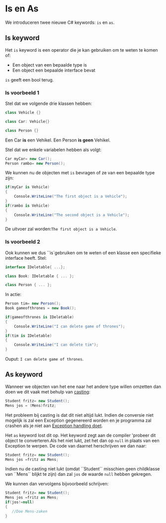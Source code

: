# Is en As

We introduceren twee nieuwe C# keywords: ``is`` en ``as``. 

## Is keyword
Het ``is`` keyword is een operator die je kan gebruiken om te weten te komen of:
* Een object van een bepaalde type is
* Een object een bepaalde interface bevat

``is`` geeft een bool terug.

### Is voorbeeld 1
Stel dat we volgende drie klassen hebben:
```csharp
class Vehicle {}

class Car: Vehicle{}

class Person {}
```
Een Car **is** een Vehikel.
Een Person **is geen** Vehikel.

Stel dat we enkele variabelen hebben als volgt:
```csharp
Car myCar= new Car();
Person rambo= new Person();
```

We kunnen nu de objecten met ``is`` bevragen of ze van een bepaalde type zijn:
```csharp
if(myCar is Vehicle)
{
    Console.WriteLine("The first object is a Vehicle");
}
if(rambo is Vehicle)
{
    Console.WriteLine("The second object is a Vehicle");
}
```

De uitvoer zal worden:``The first object is a Vehicle``.

### Is voorbeeld 2
Ook kunnen we dus ``is`gebruiken om te weten of een klasse een specifieke interface heeft.
Stel:
```csharp
interface IDeletable{ ...};

class Book: IDeletable { ... };

class Person { ... };
```

In actie:
```csharp
Person tim= new Person();
Book gameofthrones = new Book();

if(gameofthrones is IDeletable)
{
    Console.WriteLine("I can delete game of thrones");
}
if(tim is IDeletable)
{
    Console.WriteLine("I can delete tim");
}
```

Ouput: ``I can delete game of thrones``.

## As keyword
Wanneer we objecten van het ene naar het andere type willen omzetten dan doen we dit vaak met behulp van [casting](/1_csharpbasics/4_converteren_casting.md):
```csharp
Student fritz= new Student();
Mens jos = (Mens)fritz;
```

 Het probleem bij casting is dat dit niet altijd lukt. Indien de conversie niet mogelijk is zal een Exception gegenereerd worden en je programma zal  crashen als  je niet aan [Exception handling doet](https://codevan1001nacht.wordpress.com/2013/11/06/exception-handling/).

 Het ``as`` keyword lost dit op. Het keyword zegt aan de compiler 'probeer dit object te converteren.Als het niet lukt, zet het dan op ``null`` in plaats van een Exception te werpen.
 De code van daarnet herschrijven we dan naar:

 ```csharp
Student fritz= new Student();
Mens jos =fritz as Mens;
```
Indien nu de casting niet lukt (omdat ´´Student´´ misschien geen childklasse van ´´Mens´´ blijkt te zijn) dan zal ``jos`` de waarde ``null`` hebben gekregen.

We kunnen dan vervolgens bijvoorbeeld schrijven:
 ```csharp
Student fritz= new Student();
Mens jos =fritz as Mens;
if(jos!=null)
{
    //Doe Mens-zaken   
}
```